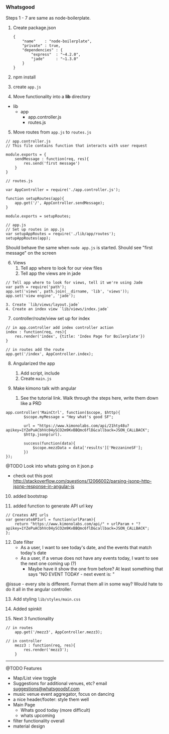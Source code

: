 ### Whatsgood 

Steps 1 - 7 are same as node-boilerplate. 

1. Create package.json 
	
	```
	{
	    "name"    : "node-boilerplate",
	    "private" : true,
	    "dependencies" : {
	        "express"  : "~4.2.0",
	        "jade"     : "~1.3.0"
	    }
	}
	```
2. npm install 

3. create `app.js`

4. Move functionality into a **lib** directory 

* lib
	* app
		* app.controller.js
		* routes.js

5. Move routes from `app.js` to `routes.js`

```
// app.controller.js
// This file contains function that interacts with user request

module.exports = {
	sendMessage : function(req, res){
		res.send('first message')
	}
}

// routes.js

var AppController = require('./app.controller.js');

function setupRoutes(app){
	app.get('/', AppController.sendMessage);
}

module.exports = setupRoutes;

// app.js
// Set up routes in app.js
var setupAppRoutes = require('./lib/app/routes');
setupAppRoutes(app);

```

Should behave the same when `node app.js` is started. Should see "first message" on the screen

6. Views
	1. Tell app where to look for our view files 
	2. Tell app the views are in jade

```
// Tell app where to look for views, tell it we're using Jade
var path = require('path');
app.set('views', path.join(__dirname, 'lib', 'views'));
app.set('view engine', 'jade');
```

	3. Create `lib/views/layout.jade`
	4. Create an index view `lib/views/index.jade`

7. controller/route/view set up for index

```
// in app.controller add index controller action
index : function(req, res){
	res.render('index', {title: 'Index Page for Boilerplate'})
}

// in routes add the route
app.get('/index', AppController.index);

```

8. Angularized the app 
	1. Add script, include
	2. Create `main.js`

9. Make kimono talk with angular
	1. See the tutorial link. Walk through the steps here, write them down like a PRD

```
app.controller('MainCtrl', function($scope, $http){
		$scope.myMessage = "Hey what's good SF";

		url = "https://www.kimonolabs.com/api/21hty48u?apikey=1YZePuACbhVc04ySCO2m9KvBBQmc6flD&callback=JSON_CALLBACK";
 		$http.jsonp(url).

 		success(function(data){
 			$scope.mezzData = data['results']['MezzanineSF'];
 		})
});
```

@TODO Look into whats going on it json.p
* check out this post http://stackoverflow.com/questions/12066002/parsing-jsonp-http-jsonp-response-in-angular-js

10. added bootstrap 

11. added function to generate API url key
```
// Creates API urls
var generateAPIurl = function(urlParam){
	return "https://www.kimonolabs.com/api/" + urlParam + "?apikey=1YZePuACbhVc04ySCO2m9KvBBQmc6flD&callback=JSON_CALLBACK";
};
```

12. Date filter
	* As a user, I want to see today's date, and the events that match today's date
	* As a user, if a venue does not have any events today, I want to see the next one coming up (?)
		* Maybe have it show the one from before? At least something that says "NO EVENT TODAY - next event is: "


@issue - every site is different. Format them all in some way? Would hate to do it all in the angular controller.


13. Add styling 
`lib/styles/main.css`

14. Added spinkit 

15. Next 3 functionality 

```
// in routes
	app.get('/mezz3', AppController.mezz3);

// in controller
	mezz3 : function(req, res){
		res.render('mezz3');
	}

```
____________


@TODO Features

* Map/List view toggle
* Suggestions for additional venues, etc? email suggestions@whatsgoodsf.com
* music venue event aggregator, focus on dancing 
* a nice header/footer: style them well
* Main Page
	* Whats good today (more difficult)
	* whats upcoming 
* filter functionality overall
* material design